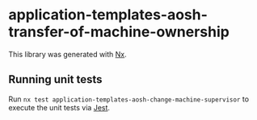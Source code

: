 # application-templates-aosh-transfer-of-machine-ownership

This library was generated with [Nx](https://nx.dev).

## Running unit tests

Run `nx test application-templates-aosh-change-machine-supervisor` to execute the unit tests via [Jest](https://jestjs.io).
